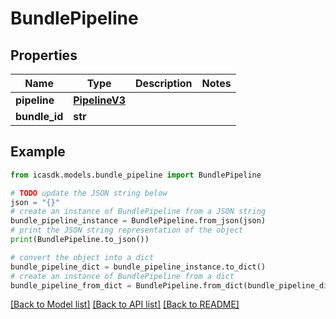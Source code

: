 # BundlePipeline


## Properties

Name | Type | Description | Notes
------------ | ------------- | ------------- | -------------
**pipeline** | [**PipelineV3**](PipelineV3.md) |  | 
**bundle_id** | **str** |  | 

## Example

```python
from icasdk.models.bundle_pipeline import BundlePipeline

# TODO update the JSON string below
json = "{}"
# create an instance of BundlePipeline from a JSON string
bundle_pipeline_instance = BundlePipeline.from_json(json)
# print the JSON string representation of the object
print(BundlePipeline.to_json())

# convert the object into a dict
bundle_pipeline_dict = bundle_pipeline_instance.to_dict()
# create an instance of BundlePipeline from a dict
bundle_pipeline_from_dict = BundlePipeline.from_dict(bundle_pipeline_dict)
```
[[Back to Model list]](../README.md#documentation-for-models) [[Back to API list]](../README.md#documentation-for-api-endpoints) [[Back to README]](../README.md)


